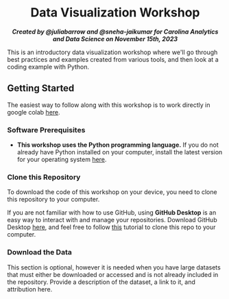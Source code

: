 <h1 align="center">Data Visualization Workshop</h1>

<p align="center"><b><i>Created by @juliabarrow and @sneha-jaikumar for Carolina Analytics and Data Science on November 15th, 2023</b></i></p>

 
This is an introductory data visualization workshop where we'll go through best practices and examples created from various tools, and then look at a coding example with Python.

## Getting Started

The easiest way to follow along with this workshop is to work directly in google colab [here](https://colab.research.google.com/drive/1ejC0s9R0zFpnRPDCfGnjxw4OL93K0at5?usp=sharing).

### Software Prerequisites

- **This workshop uses the Python programming language.** If you do not already have Python installed on your computer, install the latest version for your operating system [here](https://www.python.org/downloads/).

### Clone this Repository

To download the code of this workshop on your device, you need to clone this repository to your computer.

If you are not familiar with how to use GitHub, using **GitHub Desktop** is an easy way to interact with and manage your repositories. Download GitHub Desktop [here](https://desktop.github.com), and feel free to follow [this](https://docs.github.com/en/desktop/contributing-and-collaborating-using-github-desktop/adding-and-cloning-repositories/cloning-a-repository-from-github-to-github-desktop) tutorial to clone this repo to your computer.

### Download the Data

This section is optional, however it is needed when you have large datasets that must either be downloaded or accessed and is not already included in the repository. Provide a description of the dataset, a link to it, and attribution here.
